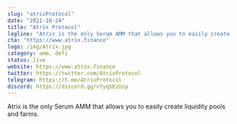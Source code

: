 ```yaml
---
slug: "atrixProtocol"
date: "2021-10-24"
title: "Atrix Protocol"
logline: "Atrix is the only Serum AMM that allows you to easily create liquidity pools and farms."
cta: "https://www.atrix.finance"
logo: /img/Atrix.jpg
category: amm, defi
status: live
website: https://www.atrix.finance
twitter: https://twitter.com/AtrixProtocol
telegram: https://t.me/AtrixProtocol
discord: https://discord.gg/nfyqSEzUsp
---
```


Atrix is the only Serum AMM that allows you to easily create liquidity pools and farms.
